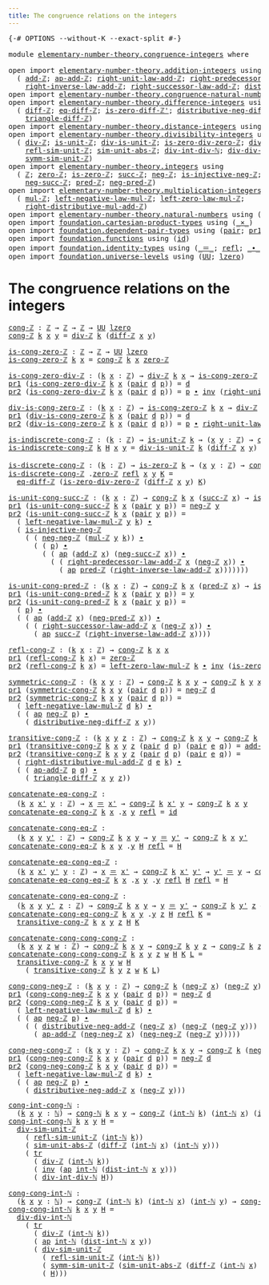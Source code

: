 ```yaml
---
title: The congruence relations on the integers
---
```


<pre class="Agda"><a id="66" class="Symbol">{-#</a> <a id="70" class="Keyword">OPTIONS</a> <a id="78" class="Pragma">--without-K</a> <a id="90" class="Pragma">--exact-split</a> <a id="104" class="Symbol">#-}</a>

<a id="109" class="Keyword">module</a> <a id="116" href="elementary-number-theory.congruence-integers.html" class="Module">elementary-number-theory.congruence-integers</a> <a id="161" class="Keyword">where</a>

<a id="168" class="Keyword">open</a> <a id="173" class="Keyword">import</a> <a id="180" href="elementary-number-theory.addition-integers.html" class="Module">elementary-number-theory.addition-integers</a> <a id="223" class="Keyword">using</a>
  <a id="231" class="Symbol">(</a> <a id="233" href="elementary-number-theory.addition-integers.html#1505" class="Function">add-ℤ</a><a id="238" class="Symbol">;</a> <a id="240" href="elementary-number-theory.addition-integers.html#1782" class="Function">ap-add-ℤ</a><a id="248" class="Symbol">;</a> <a id="250" href="elementary-number-theory.addition-integers.html#2048" class="Function">right-unit-law-add-ℤ</a><a id="270" class="Symbol">;</a> <a id="272" href="elementary-number-theory.addition-integers.html#2918" class="Function">right-predecessor-law-add-ℤ</a><a id="299" class="Symbol">;</a>
    <a id="305" href="elementary-number-theory.addition-integers.html#7685" class="Function">right-inverse-law-add-ℤ</a><a id="328" class="Symbol">;</a> <a id="330" href="elementary-number-theory.addition-integers.html#4016" class="Function">right-successor-law-add-ℤ</a><a id="355" class="Symbol">;</a> <a id="357" href="elementary-number-theory.addition-integers.html#10015" class="Function">distributive-neg-add-ℤ</a><a id="379" class="Symbol">)</a>
<a id="381" class="Keyword">open</a> <a id="386" class="Keyword">import</a> <a id="393" href="elementary-number-theory.congruence-natural-numbers.html" class="Module">elementary-number-theory.congruence-natural-numbers</a> <a id="445" class="Keyword">using</a> <a id="451" class="Symbol">(</a><a id="452" href="elementary-number-theory.congruence-natural-numbers.html#1610" class="Function">cong-ℕ</a><a id="458" class="Symbol">)</a>
<a id="460" class="Keyword">open</a> <a id="465" class="Keyword">import</a> <a id="472" href="elementary-number-theory.difference-integers.html" class="Module">elementary-number-theory.difference-integers</a> <a id="517" class="Keyword">using</a>
  <a id="525" class="Symbol">(</a> <a id="527" href="elementary-number-theory.difference-integers.html#1194" class="Function">diff-ℤ</a><a id="533" class="Symbol">;</a> <a id="535" href="elementary-number-theory.difference-integers.html#1357" class="Function">eq-diff-ℤ</a><a id="544" class="Symbol">;</a> <a id="546" href="elementary-number-theory.difference-integers.html#1640" class="Function">is-zero-diff-ℤ&#39;</a><a id="561" class="Symbol">;</a> <a id="563" href="elementary-number-theory.difference-integers.html#3106" class="Function">distributive-neg-diff-ℤ</a><a id="586" class="Symbol">;</a>
    <a id="592" href="elementary-number-theory.difference-integers.html#2767" class="Function">triangle-diff-ℤ</a><a id="607" class="Symbol">)</a>
<a id="609" class="Keyword">open</a> <a id="614" class="Keyword">import</a> <a id="621" href="elementary-number-theory.distance-integers.html" class="Module">elementary-number-theory.distance-integers</a> <a id="664" class="Keyword">using</a> <a id="670" class="Symbol">(</a><a id="671" href="elementary-number-theory.distance-integers.html#1151" class="Function">dist-int-ℕ</a><a id="681" class="Symbol">)</a>
<a id="683" class="Keyword">open</a> <a id="688" class="Keyword">import</a> <a id="695" href="elementary-number-theory.divisibility-integers.html" class="Module">elementary-number-theory.divisibility-integers</a> <a id="742" class="Keyword">using</a>
  <a id="750" class="Symbol">(</a> <a id="752" href="elementary-number-theory.divisibility-integers.html#2191" class="Function">div-ℤ</a><a id="757" class="Symbol">;</a> <a id="759" href="elementary-number-theory.divisibility-integers.html#5060" class="Function">is-unit-ℤ</a><a id="768" class="Symbol">;</a> <a id="770" href="elementary-number-theory.divisibility-integers.html#5285" class="Function">div-is-unit-ℤ</a><a id="783" class="Symbol">;</a> <a id="785" href="elementary-number-theory.divisibility-integers.html#3227" class="Function">is-zero-div-zero-ℤ</a><a id="803" class="Symbol">;</a> <a id="805" href="elementary-number-theory.divisibility-integers.html#16486" class="Function">div-sim-unit-ℤ</a><a id="819" class="Symbol">;</a>
    <a id="825" href="elementary-number-theory.divisibility-integers.html#12607" class="Function">refl-sim-unit-ℤ</a><a id="840" class="Symbol">;</a> <a id="842" href="elementary-number-theory.divisibility-integers.html#15416" class="Function">sim-unit-abs-ℤ</a><a id="856" class="Symbol">;</a> <a id="858" href="elementary-number-theory.divisibility-integers.html#3947" class="Function">div-int-div-ℕ</a><a id="871" class="Symbol">;</a> <a id="873" href="elementary-number-theory.divisibility-integers.html#4315" class="Function">div-div-int-ℕ</a><a id="886" class="Symbol">;</a>
    <a id="892" href="elementary-number-theory.divisibility-integers.html#13284" class="Function">symm-sim-unit-ℤ</a><a id="907" class="Symbol">)</a>
<a id="909" class="Keyword">open</a> <a id="914" class="Keyword">import</a> <a id="921" href="elementary-number-theory.integers.html" class="Module">elementary-number-theory.integers</a> <a id="955" class="Keyword">using</a>
  <a id="963" class="Symbol">(</a> <a id="965" href="elementary-number-theory.integers.html#2078" class="Function">ℤ</a><a id="966" class="Symbol">;</a> <a id="968" href="elementary-number-theory.integers.html#2321" class="Function">zero-ℤ</a><a id="974" class="Symbol">;</a> <a id="976" href="elementary-number-theory.integers.html#2357" class="Function">is-zero-ℤ</a><a id="985" class="Symbol">;</a> <a id="987" href="elementary-number-theory.integers.html#3662" class="Function">succ-ℤ</a><a id="993" class="Symbol">;</a> <a id="995" href="elementary-number-theory.integers.html#4087" class="Function">neg-ℤ</a><a id="1000" class="Symbol">;</a> <a id="1002" href="elementary-number-theory.integers.html#11350" class="Function">is-injective-neg-ℤ</a><a id="1020" class="Symbol">;</a> <a id="1022" href="elementary-number-theory.integers.html#6033" class="Function">neg-neg-ℤ</a><a id="1031" class="Symbol">;</a> <a id="1033" href="elementary-number-theory.integers.html#2696" class="Function">int-ℕ</a><a id="1038" class="Symbol">;</a>
    <a id="1044" href="elementary-number-theory.integers.html#6784" class="Function">neg-succ-ℤ</a><a id="1054" class="Symbol">;</a> <a id="1056" href="elementary-number-theory.integers.html#3815" class="Function">pred-ℤ</a><a id="1062" class="Symbol">;</a> <a id="1064" href="elementary-number-theory.integers.html#6585" class="Function">neg-pred-ℤ</a><a id="1074" class="Symbol">)</a>
<a id="1076" class="Keyword">open</a> <a id="1081" class="Keyword">import</a> <a id="1088" href="elementary-number-theory.multiplication-integers.html" class="Module">elementary-number-theory.multiplication-integers</a> <a id="1137" class="Keyword">using</a>
  <a id="1145" class="Symbol">(</a> <a id="1147" href="elementary-number-theory.multiplication-integers.html#2230" class="Function">mul-ℤ</a><a id="1152" class="Symbol">;</a> <a id="1154" href="elementary-number-theory.multiplication-integers.html#10574" class="Function">left-negative-law-mul-ℤ</a><a id="1177" class="Symbol">;</a> <a id="1179" href="elementary-number-theory.multiplication-integers.html#3455" class="Function">left-zero-law-mul-ℤ</a><a id="1198" class="Symbol">;</a>
    <a id="1204" href="elementary-number-theory.multiplication-integers.html#9607" class="Function">right-distributive-mul-add-ℤ</a><a id="1232" class="Symbol">)</a>
<a id="1234" class="Keyword">open</a> <a id="1239" class="Keyword">import</a> <a id="1246" href="elementary-number-theory.natural-numbers.html" class="Module">elementary-number-theory.natural-numbers</a> <a id="1287" class="Keyword">using</a> <a id="1293" class="Symbol">(</a><a id="1294" href="elementary-number-theory.natural-numbers.html#1548" class="Datatype">ℕ</a><a id="1295" class="Symbol">)</a>
<a id="1297" class="Keyword">open</a> <a id="1302" class="Keyword">import</a> <a id="1309" href="foundation.cartesian-product-types.html" class="Module">foundation.cartesian-product-types</a> <a id="1344" class="Keyword">using</a> <a id="1350" class="Symbol">(</a><a id="1351" href="foundation-core.cartesian-product-types.html#590" class="Function Operator">_×_</a><a id="1354" class="Symbol">)</a>
<a id="1356" class="Keyword">open</a> <a id="1361" class="Keyword">import</a> <a id="1368" href="foundation.dependent-pair-types.html" class="Module">foundation.dependent-pair-types</a> <a id="1400" class="Keyword">using</a> <a id="1406" class="Symbol">(</a><a id="1407" href="foundation-core.dependent-pair-types.html#588" class="InductiveConstructor">pair</a><a id="1411" class="Symbol">;</a> <a id="1413" href="foundation-core.dependent-pair-types.html#605" class="Field">pr1</a><a id="1416" class="Symbol">;</a> <a id="1418" href="foundation-core.dependent-pair-types.html#617" class="Field">pr2</a><a id="1421" class="Symbol">)</a>
<a id="1423" class="Keyword">open</a> <a id="1428" class="Keyword">import</a> <a id="1435" href="foundation.functions.html" class="Module">foundation.functions</a> <a id="1456" class="Keyword">using</a> <a id="1462" class="Symbol">(</a><a id="1463" href="foundation-core.functions.html#322" class="Function">id</a><a id="1465" class="Symbol">)</a>
<a id="1467" class="Keyword">open</a> <a id="1472" class="Keyword">import</a> <a id="1479" href="foundation.identity-types.html" class="Module">foundation.identity-types</a> <a id="1505" class="Keyword">using</a> <a id="1511" class="Symbol">(</a><a id="1512" href="foundation-core.identity-types.html#1865" class="Function Operator">_＝_</a><a id="1515" class="Symbol">;</a> <a id="1517" href="foundation-core.identity-types.html#1820" class="InductiveConstructor">refl</a><a id="1521" class="Symbol">;</a> <a id="1523" href="foundation-core.identity-types.html#2425" class="Function Operator">_∙_</a><a id="1526" class="Symbol">;</a> <a id="1528" href="foundation-core.identity-types.html#2729" class="Function">inv</a><a id="1531" class="Symbol">;</a> <a id="1533" href="foundation-core.identity-types.html#4003" class="Function">ap</a><a id="1535" class="Symbol">;</a> <a id="1537" href="foundation-core.identity-types.html#5702" class="Function">tr</a><a id="1539" class="Symbol">)</a>
<a id="1541" class="Keyword">open</a> <a id="1546" class="Keyword">import</a> <a id="1553" href="foundation.universe-levels.html" class="Module">foundation.universe-levels</a> <a id="1580" class="Keyword">using</a> <a id="1586" class="Symbol">(</a><a id="1587" href="foundation-core.universe-levels.html#235" class="Primitive">UU</a><a id="1589" class="Symbol">;</a> <a id="1591" href="Agda.Primitive.html#764" class="Primitive">lzero</a><a id="1596" class="Symbol">)</a>
</pre>
# The congruence relations on the integers

<pre class="Agda"><a id="cong-ℤ"></a><a id="1655" href="elementary-number-theory.congruence-integers.html#1655" class="Function">cong-ℤ</a> <a id="1662" class="Symbol">:</a> <a id="1664" href="elementary-number-theory.integers.html#2078" class="Function">ℤ</a> <a id="1666" class="Symbol">→</a> <a id="1668" href="elementary-number-theory.integers.html#2078" class="Function">ℤ</a> <a id="1670" class="Symbol">→</a> <a id="1672" href="elementary-number-theory.integers.html#2078" class="Function">ℤ</a> <a id="1674" class="Symbol">→</a> <a id="1676" href="foundation-core.universe-levels.html#235" class="Primitive">UU</a> <a id="1679" href="Agda.Primitive.html#764" class="Primitive">lzero</a>
<a id="1685" href="elementary-number-theory.congruence-integers.html#1655" class="Function">cong-ℤ</a> <a id="1692" href="elementary-number-theory.congruence-integers.html#1692" class="Bound">k</a> <a id="1694" href="elementary-number-theory.congruence-integers.html#1694" class="Bound">x</a> <a id="1696" href="elementary-number-theory.congruence-integers.html#1696" class="Bound">y</a> <a id="1698" class="Symbol">=</a> <a id="1700" href="elementary-number-theory.divisibility-integers.html#2191" class="Function">div-ℤ</a> <a id="1706" href="elementary-number-theory.congruence-integers.html#1692" class="Bound">k</a> <a id="1708" class="Symbol">(</a><a id="1709" href="elementary-number-theory.difference-integers.html#1194" class="Function">diff-ℤ</a> <a id="1716" href="elementary-number-theory.congruence-integers.html#1694" class="Bound">x</a> <a id="1718" href="elementary-number-theory.congruence-integers.html#1696" class="Bound">y</a><a id="1719" class="Symbol">)</a>

<a id="is-cong-zero-ℤ"></a><a id="1722" href="elementary-number-theory.congruence-integers.html#1722" class="Function">is-cong-zero-ℤ</a> <a id="1737" class="Symbol">:</a> <a id="1739" href="elementary-number-theory.integers.html#2078" class="Function">ℤ</a> <a id="1741" class="Symbol">→</a> <a id="1743" href="elementary-number-theory.integers.html#2078" class="Function">ℤ</a> <a id="1745" class="Symbol">→</a> <a id="1747" href="foundation-core.universe-levels.html#235" class="Primitive">UU</a> <a id="1750" href="Agda.Primitive.html#764" class="Primitive">lzero</a>
<a id="1756" href="elementary-number-theory.congruence-integers.html#1722" class="Function">is-cong-zero-ℤ</a> <a id="1771" href="elementary-number-theory.congruence-integers.html#1771" class="Bound">k</a> <a id="1773" href="elementary-number-theory.congruence-integers.html#1773" class="Bound">x</a> <a id="1775" class="Symbol">=</a> <a id="1777" href="elementary-number-theory.congruence-integers.html#1655" class="Function">cong-ℤ</a> <a id="1784" href="elementary-number-theory.congruence-integers.html#1771" class="Bound">k</a> <a id="1786" href="elementary-number-theory.congruence-integers.html#1773" class="Bound">x</a> <a id="1788" href="elementary-number-theory.integers.html#2321" class="Function">zero-ℤ</a>

<a id="is-cong-zero-div-ℤ"></a><a id="1796" href="elementary-number-theory.congruence-integers.html#1796" class="Function">is-cong-zero-div-ℤ</a> <a id="1815" class="Symbol">:</a> <a id="1817" class="Symbol">(</a><a id="1818" href="elementary-number-theory.congruence-integers.html#1818" class="Bound">k</a> <a id="1820" href="elementary-number-theory.congruence-integers.html#1820" class="Bound">x</a> <a id="1822" class="Symbol">:</a> <a id="1824" href="elementary-number-theory.integers.html#2078" class="Function">ℤ</a><a id="1825" class="Symbol">)</a> <a id="1827" class="Symbol">→</a> <a id="1829" href="elementary-number-theory.divisibility-integers.html#2191" class="Function">div-ℤ</a> <a id="1835" href="elementary-number-theory.congruence-integers.html#1818" class="Bound">k</a> <a id="1837" href="elementary-number-theory.congruence-integers.html#1820" class="Bound">x</a> <a id="1839" class="Symbol">→</a> <a id="1841" href="elementary-number-theory.congruence-integers.html#1722" class="Function">is-cong-zero-ℤ</a> <a id="1856" href="elementary-number-theory.congruence-integers.html#1818" class="Bound">k</a> <a id="1858" href="elementary-number-theory.congruence-integers.html#1820" class="Bound">x</a>
<a id="1860" href="foundation-core.dependent-pair-types.html#605" class="Field">pr1</a> <a id="1864" class="Symbol">(</a><a id="1865" href="elementary-number-theory.congruence-integers.html#1796" class="Function">is-cong-zero-div-ℤ</a> <a id="1884" href="elementary-number-theory.congruence-integers.html#1884" class="Bound">k</a> <a id="1886" href="elementary-number-theory.congruence-integers.html#1886" class="Bound">x</a> <a id="1888" class="Symbol">(</a><a id="1889" href="foundation-core.dependent-pair-types.html#588" class="InductiveConstructor">pair</a> <a id="1894" href="elementary-number-theory.congruence-integers.html#1894" class="Bound">d</a> <a id="1896" href="elementary-number-theory.congruence-integers.html#1896" class="Bound">p</a><a id="1897" class="Symbol">))</a> <a id="1900" class="Symbol">=</a> <a id="1902" href="elementary-number-theory.congruence-integers.html#1894" class="Bound">d</a>
<a id="1904" href="foundation-core.dependent-pair-types.html#617" class="Field">pr2</a> <a id="1908" class="Symbol">(</a><a id="1909" href="elementary-number-theory.congruence-integers.html#1796" class="Function">is-cong-zero-div-ℤ</a> <a id="1928" href="elementary-number-theory.congruence-integers.html#1928" class="Bound">k</a> <a id="1930" href="elementary-number-theory.congruence-integers.html#1930" class="Bound">x</a> <a id="1932" class="Symbol">(</a><a id="1933" href="foundation-core.dependent-pair-types.html#588" class="InductiveConstructor">pair</a> <a id="1938" href="elementary-number-theory.congruence-integers.html#1938" class="Bound">d</a> <a id="1940" href="elementary-number-theory.congruence-integers.html#1940" class="Bound">p</a><a id="1941" class="Symbol">))</a> <a id="1944" class="Symbol">=</a> <a id="1946" href="elementary-number-theory.congruence-integers.html#1940" class="Bound">p</a> <a id="1948" href="foundation-core.identity-types.html#2425" class="Function Operator">∙</a> <a id="1950" href="foundation-core.identity-types.html#2729" class="Function">inv</a> <a id="1954" class="Symbol">(</a><a id="1955" href="elementary-number-theory.addition-integers.html#2048" class="Function">right-unit-law-add-ℤ</a> <a id="1976" href="elementary-number-theory.congruence-integers.html#1930" class="Bound">x</a><a id="1977" class="Symbol">)</a>

<a id="div-is-cong-zero-ℤ"></a><a id="1980" href="elementary-number-theory.congruence-integers.html#1980" class="Function">div-is-cong-zero-ℤ</a> <a id="1999" class="Symbol">:</a> <a id="2001" class="Symbol">(</a><a id="2002" href="elementary-number-theory.congruence-integers.html#2002" class="Bound">k</a> <a id="2004" href="elementary-number-theory.congruence-integers.html#2004" class="Bound">x</a> <a id="2006" class="Symbol">:</a> <a id="2008" href="elementary-number-theory.integers.html#2078" class="Function">ℤ</a><a id="2009" class="Symbol">)</a> <a id="2011" class="Symbol">→</a> <a id="2013" href="elementary-number-theory.congruence-integers.html#1722" class="Function">is-cong-zero-ℤ</a> <a id="2028" href="elementary-number-theory.congruence-integers.html#2002" class="Bound">k</a> <a id="2030" href="elementary-number-theory.congruence-integers.html#2004" class="Bound">x</a> <a id="2032" class="Symbol">→</a> <a id="2034" href="elementary-number-theory.divisibility-integers.html#2191" class="Function">div-ℤ</a> <a id="2040" href="elementary-number-theory.congruence-integers.html#2002" class="Bound">k</a> <a id="2042" href="elementary-number-theory.congruence-integers.html#2004" class="Bound">x</a>
<a id="2044" href="foundation-core.dependent-pair-types.html#605" class="Field">pr1</a> <a id="2048" class="Symbol">(</a><a id="2049" href="elementary-number-theory.congruence-integers.html#1980" class="Function">div-is-cong-zero-ℤ</a> <a id="2068" href="elementary-number-theory.congruence-integers.html#2068" class="Bound">k</a> <a id="2070" href="elementary-number-theory.congruence-integers.html#2070" class="Bound">x</a> <a id="2072" class="Symbol">(</a><a id="2073" href="foundation-core.dependent-pair-types.html#588" class="InductiveConstructor">pair</a> <a id="2078" href="elementary-number-theory.congruence-integers.html#2078" class="Bound">d</a> <a id="2080" href="elementary-number-theory.congruence-integers.html#2080" class="Bound">p</a><a id="2081" class="Symbol">))</a> <a id="2084" class="Symbol">=</a> <a id="2086" href="elementary-number-theory.congruence-integers.html#2078" class="Bound">d</a>
<a id="2088" href="foundation-core.dependent-pair-types.html#617" class="Field">pr2</a> <a id="2092" class="Symbol">(</a><a id="2093" href="elementary-number-theory.congruence-integers.html#1980" class="Function">div-is-cong-zero-ℤ</a> <a id="2112" href="elementary-number-theory.congruence-integers.html#2112" class="Bound">k</a> <a id="2114" href="elementary-number-theory.congruence-integers.html#2114" class="Bound">x</a> <a id="2116" class="Symbol">(</a><a id="2117" href="foundation-core.dependent-pair-types.html#588" class="InductiveConstructor">pair</a> <a id="2122" href="elementary-number-theory.congruence-integers.html#2122" class="Bound">d</a> <a id="2124" href="elementary-number-theory.congruence-integers.html#2124" class="Bound">p</a><a id="2125" class="Symbol">))</a> <a id="2128" class="Symbol">=</a> <a id="2130" href="elementary-number-theory.congruence-integers.html#2124" class="Bound">p</a> <a id="2132" href="foundation-core.identity-types.html#2425" class="Function Operator">∙</a> <a id="2134" href="elementary-number-theory.addition-integers.html#2048" class="Function">right-unit-law-add-ℤ</a> <a id="2155" href="elementary-number-theory.congruence-integers.html#2114" class="Bound">x</a>

<a id="is-indiscrete-cong-ℤ"></a><a id="2158" href="elementary-number-theory.congruence-integers.html#2158" class="Function">is-indiscrete-cong-ℤ</a> <a id="2179" class="Symbol">:</a> <a id="2181" class="Symbol">(</a><a id="2182" href="elementary-number-theory.congruence-integers.html#2182" class="Bound">k</a> <a id="2184" class="Symbol">:</a> <a id="2186" href="elementary-number-theory.integers.html#2078" class="Function">ℤ</a><a id="2187" class="Symbol">)</a> <a id="2189" class="Symbol">→</a> <a id="2191" href="elementary-number-theory.divisibility-integers.html#5060" class="Function">is-unit-ℤ</a> <a id="2201" href="elementary-number-theory.congruence-integers.html#2182" class="Bound">k</a> <a id="2203" class="Symbol">→</a> <a id="2205" class="Symbol">(</a><a id="2206" href="elementary-number-theory.congruence-integers.html#2206" class="Bound">x</a> <a id="2208" href="elementary-number-theory.congruence-integers.html#2208" class="Bound">y</a> <a id="2210" class="Symbol">:</a> <a id="2212" href="elementary-number-theory.integers.html#2078" class="Function">ℤ</a><a id="2213" class="Symbol">)</a> <a id="2215" class="Symbol">→</a> <a id="2217" href="elementary-number-theory.congruence-integers.html#1655" class="Function">cong-ℤ</a> <a id="2224" href="elementary-number-theory.congruence-integers.html#2182" class="Bound">k</a> <a id="2226" href="elementary-number-theory.congruence-integers.html#2206" class="Bound">x</a> <a id="2228" href="elementary-number-theory.congruence-integers.html#2208" class="Bound">y</a>
<a id="2230" href="elementary-number-theory.congruence-integers.html#2158" class="Function">is-indiscrete-cong-ℤ</a> <a id="2251" href="elementary-number-theory.congruence-integers.html#2251" class="Bound">k</a> <a id="2253" href="elementary-number-theory.congruence-integers.html#2253" class="Bound">H</a> <a id="2255" href="elementary-number-theory.congruence-integers.html#2255" class="Bound">x</a> <a id="2257" href="elementary-number-theory.congruence-integers.html#2257" class="Bound">y</a> <a id="2259" class="Symbol">=</a> <a id="2261" href="elementary-number-theory.divisibility-integers.html#5285" class="Function">div-is-unit-ℤ</a> <a id="2275" href="elementary-number-theory.congruence-integers.html#2251" class="Bound">k</a> <a id="2277" class="Symbol">(</a><a id="2278" href="elementary-number-theory.difference-integers.html#1194" class="Function">diff-ℤ</a> <a id="2285" href="elementary-number-theory.congruence-integers.html#2255" class="Bound">x</a> <a id="2287" href="elementary-number-theory.congruence-integers.html#2257" class="Bound">y</a><a id="2288" class="Symbol">)</a> <a id="2290" href="elementary-number-theory.congruence-integers.html#2253" class="Bound">H</a>

<a id="is-discrete-cong-ℤ"></a><a id="2293" href="elementary-number-theory.congruence-integers.html#2293" class="Function">is-discrete-cong-ℤ</a> <a id="2312" class="Symbol">:</a> <a id="2314" class="Symbol">(</a><a id="2315" href="elementary-number-theory.congruence-integers.html#2315" class="Bound">k</a> <a id="2317" class="Symbol">:</a> <a id="2319" href="elementary-number-theory.integers.html#2078" class="Function">ℤ</a><a id="2320" class="Symbol">)</a> <a id="2322" class="Symbol">→</a> <a id="2324" href="elementary-number-theory.integers.html#2357" class="Function">is-zero-ℤ</a> <a id="2334" href="elementary-number-theory.congruence-integers.html#2315" class="Bound">k</a> <a id="2336" class="Symbol">→</a> <a id="2338" class="Symbol">(</a><a id="2339" href="elementary-number-theory.congruence-integers.html#2339" class="Bound">x</a> <a id="2341" href="elementary-number-theory.congruence-integers.html#2341" class="Bound">y</a> <a id="2343" class="Symbol">:</a> <a id="2345" href="elementary-number-theory.integers.html#2078" class="Function">ℤ</a><a id="2346" class="Symbol">)</a> <a id="2348" class="Symbol">→</a> <a id="2350" href="elementary-number-theory.congruence-integers.html#1655" class="Function">cong-ℤ</a> <a id="2357" href="elementary-number-theory.congruence-integers.html#2315" class="Bound">k</a> <a id="2359" href="elementary-number-theory.congruence-integers.html#2339" class="Bound">x</a> <a id="2361" href="elementary-number-theory.congruence-integers.html#2341" class="Bound">y</a> <a id="2363" class="Symbol">→</a> <a id="2365" href="elementary-number-theory.congruence-integers.html#2339" class="Bound">x</a> <a id="2367" href="foundation-core.identity-types.html#1865" class="Function Operator">＝</a> <a id="2369" href="elementary-number-theory.congruence-integers.html#2341" class="Bound">y</a>
<a id="2371" href="elementary-number-theory.congruence-integers.html#2293" class="Function">is-discrete-cong-ℤ</a> <a id="2390" class="DottedPattern Symbol">.</a><a id="2391" href="elementary-number-theory.integers.html#2321" class="DottedPattern Function">zero-ℤ</a> <a id="2398" href="foundation-core.identity-types.html#1820" class="InductiveConstructor">refl</a> <a id="2403" href="elementary-number-theory.congruence-integers.html#2403" class="Bound">x</a> <a id="2405" href="elementary-number-theory.congruence-integers.html#2405" class="Bound">y</a> <a id="2407" href="elementary-number-theory.congruence-integers.html#2407" class="Bound">K</a> <a id="2409" class="Symbol">=</a>
  <a id="2413" href="elementary-number-theory.difference-integers.html#1357" class="Function">eq-diff-ℤ</a> <a id="2423" class="Symbol">(</a><a id="2424" href="elementary-number-theory.divisibility-integers.html#3227" class="Function">is-zero-div-zero-ℤ</a> <a id="2443" class="Symbol">(</a><a id="2444" href="elementary-number-theory.difference-integers.html#1194" class="Function">diff-ℤ</a> <a id="2451" href="elementary-number-theory.congruence-integers.html#2403" class="Bound">x</a> <a id="2453" href="elementary-number-theory.congruence-integers.html#2405" class="Bound">y</a><a id="2454" class="Symbol">)</a> <a id="2456" href="elementary-number-theory.congruence-integers.html#2407" class="Bound">K</a><a id="2457" class="Symbol">)</a>

<a id="is-unit-cong-succ-ℤ"></a><a id="2460" href="elementary-number-theory.congruence-integers.html#2460" class="Function">is-unit-cong-succ-ℤ</a> <a id="2480" class="Symbol">:</a> <a id="2482" class="Symbol">(</a><a id="2483" href="elementary-number-theory.congruence-integers.html#2483" class="Bound">k</a> <a id="2485" href="elementary-number-theory.congruence-integers.html#2485" class="Bound">x</a> <a id="2487" class="Symbol">:</a> <a id="2489" href="elementary-number-theory.integers.html#2078" class="Function">ℤ</a><a id="2490" class="Symbol">)</a> <a id="2492" class="Symbol">→</a> <a id="2494" href="elementary-number-theory.congruence-integers.html#1655" class="Function">cong-ℤ</a> <a id="2501" href="elementary-number-theory.congruence-integers.html#2483" class="Bound">k</a> <a id="2503" href="elementary-number-theory.congruence-integers.html#2485" class="Bound">x</a> <a id="2505" class="Symbol">(</a><a id="2506" href="elementary-number-theory.integers.html#3662" class="Function">succ-ℤ</a> <a id="2513" href="elementary-number-theory.congruence-integers.html#2485" class="Bound">x</a><a id="2514" class="Symbol">)</a> <a id="2516" class="Symbol">→</a> <a id="2518" href="elementary-number-theory.divisibility-integers.html#5060" class="Function">is-unit-ℤ</a> <a id="2528" href="elementary-number-theory.congruence-integers.html#2483" class="Bound">k</a>
<a id="2530" href="foundation-core.dependent-pair-types.html#605" class="Field">pr1</a> <a id="2534" class="Symbol">(</a><a id="2535" href="elementary-number-theory.congruence-integers.html#2460" class="Function">is-unit-cong-succ-ℤ</a> <a id="2555" href="elementary-number-theory.congruence-integers.html#2555" class="Bound">k</a> <a id="2557" href="elementary-number-theory.congruence-integers.html#2557" class="Bound">x</a> <a id="2559" class="Symbol">(</a><a id="2560" href="foundation-core.dependent-pair-types.html#588" class="InductiveConstructor">pair</a> <a id="2565" href="elementary-number-theory.congruence-integers.html#2565" class="Bound">y</a> <a id="2567" href="elementary-number-theory.congruence-integers.html#2567" class="Bound">p</a><a id="2568" class="Symbol">))</a> <a id="2571" class="Symbol">=</a> <a id="2573" href="elementary-number-theory.integers.html#4087" class="Function">neg-ℤ</a> <a id="2579" href="elementary-number-theory.congruence-integers.html#2565" class="Bound">y</a>
<a id="2581" href="foundation-core.dependent-pair-types.html#617" class="Field">pr2</a> <a id="2585" class="Symbol">(</a><a id="2586" href="elementary-number-theory.congruence-integers.html#2460" class="Function">is-unit-cong-succ-ℤ</a> <a id="2606" href="elementary-number-theory.congruence-integers.html#2606" class="Bound">k</a> <a id="2608" href="elementary-number-theory.congruence-integers.html#2608" class="Bound">x</a> <a id="2610" class="Symbol">(</a><a id="2611" href="foundation-core.dependent-pair-types.html#588" class="InductiveConstructor">pair</a> <a id="2616" href="elementary-number-theory.congruence-integers.html#2616" class="Bound">y</a> <a id="2618" href="elementary-number-theory.congruence-integers.html#2618" class="Bound">p</a><a id="2619" class="Symbol">))</a> <a id="2622" class="Symbol">=</a>
  <a id="2626" class="Symbol">(</a> <a id="2628" href="elementary-number-theory.multiplication-integers.html#10574" class="Function">left-negative-law-mul-ℤ</a> <a id="2652" href="elementary-number-theory.congruence-integers.html#2616" class="Bound">y</a> <a id="2654" href="elementary-number-theory.congruence-integers.html#2606" class="Bound">k</a><a id="2655" class="Symbol">)</a> <a id="2657" href="foundation-core.identity-types.html#2425" class="Function Operator">∙</a>
  <a id="2661" class="Symbol">(</a> <a id="2663" href="elementary-number-theory.integers.html#11350" class="Function">is-injective-neg-ℤ</a>
    <a id="2686" class="Symbol">(</a> <a id="2688" class="Symbol">(</a> <a id="2690" href="elementary-number-theory.integers.html#6033" class="Function">neg-neg-ℤ</a> <a id="2700" class="Symbol">(</a><a id="2701" href="elementary-number-theory.multiplication-integers.html#2230" class="Function">mul-ℤ</a> <a id="2707" href="elementary-number-theory.congruence-integers.html#2616" class="Bound">y</a> <a id="2709" href="elementary-number-theory.congruence-integers.html#2606" class="Bound">k</a><a id="2710" class="Symbol">))</a> <a id="2713" href="foundation-core.identity-types.html#2425" class="Function Operator">∙</a>
      <a id="2721" class="Symbol">(</a> <a id="2723" class="Symbol">(</a> <a id="2725" href="elementary-number-theory.congruence-integers.html#2618" class="Bound">p</a><a id="2726" class="Symbol">)</a> <a id="2728" href="foundation-core.identity-types.html#2425" class="Function Operator">∙</a>
        <a id="2738" class="Symbol">(</a> <a id="2740" class="Symbol">(</a> <a id="2742" href="foundation-core.identity-types.html#4003" class="Function">ap</a> <a id="2745" class="Symbol">(</a><a id="2746" href="elementary-number-theory.addition-integers.html#1505" class="Function">add-ℤ</a> <a id="2752" href="elementary-number-theory.congruence-integers.html#2608" class="Bound">x</a><a id="2753" class="Symbol">)</a> <a id="2755" class="Symbol">(</a><a id="2756" href="elementary-number-theory.integers.html#6784" class="Function">neg-succ-ℤ</a> <a id="2767" href="elementary-number-theory.congruence-integers.html#2608" class="Bound">x</a><a id="2768" class="Symbol">))</a> <a id="2771" href="foundation-core.identity-types.html#2425" class="Function Operator">∙</a>
          <a id="2783" class="Symbol">(</a> <a id="2785" class="Symbol">(</a> <a id="2787" href="elementary-number-theory.addition-integers.html#2918" class="Function">right-predecessor-law-add-ℤ</a> <a id="2815" href="elementary-number-theory.congruence-integers.html#2608" class="Bound">x</a> <a id="2817" class="Symbol">(</a><a id="2818" href="elementary-number-theory.integers.html#4087" class="Function">neg-ℤ</a> <a id="2824" href="elementary-number-theory.congruence-integers.html#2608" class="Bound">x</a><a id="2825" class="Symbol">))</a> <a id="2828" href="foundation-core.identity-types.html#2425" class="Function Operator">∙</a>
            <a id="2842" class="Symbol">(</a> <a id="2844" href="foundation-core.identity-types.html#4003" class="Function">ap</a> <a id="2847" href="elementary-number-theory.integers.html#3815" class="Function">pred-ℤ</a> <a id="2854" class="Symbol">(</a><a id="2855" href="elementary-number-theory.addition-integers.html#7685" class="Function">right-inverse-law-add-ℤ</a> <a id="2879" href="elementary-number-theory.congruence-integers.html#2608" class="Bound">x</a><a id="2880" class="Symbol">)))))))</a>

<a id="is-unit-cong-pred-ℤ"></a><a id="2889" href="elementary-number-theory.congruence-integers.html#2889" class="Function">is-unit-cong-pred-ℤ</a> <a id="2909" class="Symbol">:</a> <a id="2911" class="Symbol">(</a><a id="2912" href="elementary-number-theory.congruence-integers.html#2912" class="Bound">k</a> <a id="2914" href="elementary-number-theory.congruence-integers.html#2914" class="Bound">x</a> <a id="2916" class="Symbol">:</a> <a id="2918" href="elementary-number-theory.integers.html#2078" class="Function">ℤ</a><a id="2919" class="Symbol">)</a> <a id="2921" class="Symbol">→</a> <a id="2923" href="elementary-number-theory.congruence-integers.html#1655" class="Function">cong-ℤ</a> <a id="2930" href="elementary-number-theory.congruence-integers.html#2912" class="Bound">k</a> <a id="2932" href="elementary-number-theory.congruence-integers.html#2914" class="Bound">x</a> <a id="2934" class="Symbol">(</a><a id="2935" href="elementary-number-theory.integers.html#3815" class="Function">pred-ℤ</a> <a id="2942" href="elementary-number-theory.congruence-integers.html#2914" class="Bound">x</a><a id="2943" class="Symbol">)</a> <a id="2945" class="Symbol">→</a> <a id="2947" href="elementary-number-theory.divisibility-integers.html#5060" class="Function">is-unit-ℤ</a> <a id="2957" href="elementary-number-theory.congruence-integers.html#2912" class="Bound">k</a>
<a id="2959" href="foundation-core.dependent-pair-types.html#605" class="Field">pr1</a> <a id="2963" class="Symbol">(</a><a id="2964" href="elementary-number-theory.congruence-integers.html#2889" class="Function">is-unit-cong-pred-ℤ</a> <a id="2984" href="elementary-number-theory.congruence-integers.html#2984" class="Bound">k</a> <a id="2986" href="elementary-number-theory.congruence-integers.html#2986" class="Bound">x</a> <a id="2988" class="Symbol">(</a><a id="2989" href="foundation-core.dependent-pair-types.html#588" class="InductiveConstructor">pair</a> <a id="2994" href="elementary-number-theory.congruence-integers.html#2994" class="Bound">y</a> <a id="2996" href="elementary-number-theory.congruence-integers.html#2996" class="Bound">p</a><a id="2997" class="Symbol">))</a> <a id="3000" class="Symbol">=</a> <a id="3002" href="elementary-number-theory.congruence-integers.html#2994" class="Bound">y</a>
<a id="3004" href="foundation-core.dependent-pair-types.html#617" class="Field">pr2</a> <a id="3008" class="Symbol">(</a><a id="3009" href="elementary-number-theory.congruence-integers.html#2889" class="Function">is-unit-cong-pred-ℤ</a> <a id="3029" href="elementary-number-theory.congruence-integers.html#3029" class="Bound">k</a> <a id="3031" href="elementary-number-theory.congruence-integers.html#3031" class="Bound">x</a> <a id="3033" class="Symbol">(</a><a id="3034" href="foundation-core.dependent-pair-types.html#588" class="InductiveConstructor">pair</a> <a id="3039" href="elementary-number-theory.congruence-integers.html#3039" class="Bound">y</a> <a id="3041" href="elementary-number-theory.congruence-integers.html#3041" class="Bound">p</a><a id="3042" class="Symbol">))</a> <a id="3045" class="Symbol">=</a>
  <a id="3049" class="Symbol">(</a> <a id="3051" href="elementary-number-theory.congruence-integers.html#3041" class="Bound">p</a><a id="3052" class="Symbol">)</a> <a id="3054" href="foundation-core.identity-types.html#2425" class="Function Operator">∙</a>
  <a id="3058" class="Symbol">(</a> <a id="3060" class="Symbol">(</a> <a id="3062" href="foundation-core.identity-types.html#4003" class="Function">ap</a> <a id="3065" class="Symbol">(</a><a id="3066" href="elementary-number-theory.addition-integers.html#1505" class="Function">add-ℤ</a> <a id="3072" href="elementary-number-theory.congruence-integers.html#3031" class="Bound">x</a><a id="3073" class="Symbol">)</a> <a id="3075" class="Symbol">(</a><a id="3076" href="elementary-number-theory.integers.html#6585" class="Function">neg-pred-ℤ</a> <a id="3087" href="elementary-number-theory.congruence-integers.html#3031" class="Bound">x</a><a id="3088" class="Symbol">))</a> <a id="3091" href="foundation-core.identity-types.html#2425" class="Function Operator">∙</a>
    <a id="3097" class="Symbol">(</a> <a id="3099" class="Symbol">(</a> <a id="3101" href="elementary-number-theory.addition-integers.html#4016" class="Function">right-successor-law-add-ℤ</a> <a id="3127" href="elementary-number-theory.congruence-integers.html#3031" class="Bound">x</a> <a id="3129" class="Symbol">(</a><a id="3130" href="elementary-number-theory.integers.html#4087" class="Function">neg-ℤ</a> <a id="3136" href="elementary-number-theory.congruence-integers.html#3031" class="Bound">x</a><a id="3137" class="Symbol">))</a> <a id="3140" href="foundation-core.identity-types.html#2425" class="Function Operator">∙</a>
      <a id="3148" class="Symbol">(</a> <a id="3150" href="foundation-core.identity-types.html#4003" class="Function">ap</a> <a id="3153" href="elementary-number-theory.integers.html#3662" class="Function">succ-ℤ</a> <a id="3160" class="Symbol">(</a><a id="3161" href="elementary-number-theory.addition-integers.html#7685" class="Function">right-inverse-law-add-ℤ</a> <a id="3185" href="elementary-number-theory.congruence-integers.html#3031" class="Bound">x</a><a id="3186" class="Symbol">))))</a>

<a id="refl-cong-ℤ"></a><a id="3192" href="elementary-number-theory.congruence-integers.html#3192" class="Function">refl-cong-ℤ</a> <a id="3204" class="Symbol">:</a> <a id="3206" class="Symbol">(</a><a id="3207" href="elementary-number-theory.congruence-integers.html#3207" class="Bound">k</a> <a id="3209" href="elementary-number-theory.congruence-integers.html#3209" class="Bound">x</a> <a id="3211" class="Symbol">:</a> <a id="3213" href="elementary-number-theory.integers.html#2078" class="Function">ℤ</a><a id="3214" class="Symbol">)</a> <a id="3216" class="Symbol">→</a> <a id="3218" href="elementary-number-theory.congruence-integers.html#1655" class="Function">cong-ℤ</a> <a id="3225" href="elementary-number-theory.congruence-integers.html#3207" class="Bound">k</a> <a id="3227" href="elementary-number-theory.congruence-integers.html#3209" class="Bound">x</a> <a id="3229" href="elementary-number-theory.congruence-integers.html#3209" class="Bound">x</a>
<a id="3231" href="foundation-core.dependent-pair-types.html#605" class="Field">pr1</a> <a id="3235" class="Symbol">(</a><a id="3236" href="elementary-number-theory.congruence-integers.html#3192" class="Function">refl-cong-ℤ</a> <a id="3248" href="elementary-number-theory.congruence-integers.html#3248" class="Bound">k</a> <a id="3250" href="elementary-number-theory.congruence-integers.html#3250" class="Bound">x</a><a id="3251" class="Symbol">)</a> <a id="3253" class="Symbol">=</a> <a id="3255" href="elementary-number-theory.integers.html#2321" class="Function">zero-ℤ</a>
<a id="3262" href="foundation-core.dependent-pair-types.html#617" class="Field">pr2</a> <a id="3266" class="Symbol">(</a><a id="3267" href="elementary-number-theory.congruence-integers.html#3192" class="Function">refl-cong-ℤ</a> <a id="3279" href="elementary-number-theory.congruence-integers.html#3279" class="Bound">k</a> <a id="3281" href="elementary-number-theory.congruence-integers.html#3281" class="Bound">x</a><a id="3282" class="Symbol">)</a> <a id="3284" class="Symbol">=</a> <a id="3286" href="elementary-number-theory.multiplication-integers.html#3455" class="Function">left-zero-law-mul-ℤ</a> <a id="3306" href="elementary-number-theory.congruence-integers.html#3279" class="Bound">k</a> <a id="3308" href="foundation-core.identity-types.html#2425" class="Function Operator">∙</a> <a id="3310" href="foundation-core.identity-types.html#2729" class="Function">inv</a> <a id="3314" class="Symbol">(</a><a id="3315" href="elementary-number-theory.difference-integers.html#1640" class="Function">is-zero-diff-ℤ&#39;</a> <a id="3331" href="elementary-number-theory.congruence-integers.html#3281" class="Bound">x</a><a id="3332" class="Symbol">)</a>

<a id="symmetric-cong-ℤ"></a><a id="3335" href="elementary-number-theory.congruence-integers.html#3335" class="Function">symmetric-cong-ℤ</a> <a id="3352" class="Symbol">:</a> <a id="3354" class="Symbol">(</a><a id="3355" href="elementary-number-theory.congruence-integers.html#3355" class="Bound">k</a> <a id="3357" href="elementary-number-theory.congruence-integers.html#3357" class="Bound">x</a> <a id="3359" href="elementary-number-theory.congruence-integers.html#3359" class="Bound">y</a> <a id="3361" class="Symbol">:</a> <a id="3363" href="elementary-number-theory.integers.html#2078" class="Function">ℤ</a><a id="3364" class="Symbol">)</a> <a id="3366" class="Symbol">→</a> <a id="3368" href="elementary-number-theory.congruence-integers.html#1655" class="Function">cong-ℤ</a> <a id="3375" href="elementary-number-theory.congruence-integers.html#3355" class="Bound">k</a> <a id="3377" href="elementary-number-theory.congruence-integers.html#3357" class="Bound">x</a> <a id="3379" href="elementary-number-theory.congruence-integers.html#3359" class="Bound">y</a> <a id="3381" class="Symbol">→</a> <a id="3383" href="elementary-number-theory.congruence-integers.html#1655" class="Function">cong-ℤ</a> <a id="3390" href="elementary-number-theory.congruence-integers.html#3355" class="Bound">k</a> <a id="3392" href="elementary-number-theory.congruence-integers.html#3359" class="Bound">y</a> <a id="3394" href="elementary-number-theory.congruence-integers.html#3357" class="Bound">x</a>
<a id="3396" href="foundation-core.dependent-pair-types.html#605" class="Field">pr1</a> <a id="3400" class="Symbol">(</a><a id="3401" href="elementary-number-theory.congruence-integers.html#3335" class="Function">symmetric-cong-ℤ</a> <a id="3418" href="elementary-number-theory.congruence-integers.html#3418" class="Bound">k</a> <a id="3420" href="elementary-number-theory.congruence-integers.html#3420" class="Bound">x</a> <a id="3422" href="elementary-number-theory.congruence-integers.html#3422" class="Bound">y</a> <a id="3424" class="Symbol">(</a><a id="3425" href="foundation-core.dependent-pair-types.html#588" class="InductiveConstructor">pair</a> <a id="3430" href="elementary-number-theory.congruence-integers.html#3430" class="Bound">d</a> <a id="3432" href="elementary-number-theory.congruence-integers.html#3432" class="Bound">p</a><a id="3433" class="Symbol">))</a> <a id="3436" class="Symbol">=</a> <a id="3438" href="elementary-number-theory.integers.html#4087" class="Function">neg-ℤ</a> <a id="3444" href="elementary-number-theory.congruence-integers.html#3430" class="Bound">d</a>
<a id="3446" href="foundation-core.dependent-pair-types.html#617" class="Field">pr2</a> <a id="3450" class="Symbol">(</a><a id="3451" href="elementary-number-theory.congruence-integers.html#3335" class="Function">symmetric-cong-ℤ</a> <a id="3468" href="elementary-number-theory.congruence-integers.html#3468" class="Bound">k</a> <a id="3470" href="elementary-number-theory.congruence-integers.html#3470" class="Bound">x</a> <a id="3472" href="elementary-number-theory.congruence-integers.html#3472" class="Bound">y</a> <a id="3474" class="Symbol">(</a><a id="3475" href="foundation-core.dependent-pair-types.html#588" class="InductiveConstructor">pair</a> <a id="3480" href="elementary-number-theory.congruence-integers.html#3480" class="Bound">d</a> <a id="3482" href="elementary-number-theory.congruence-integers.html#3482" class="Bound">p</a><a id="3483" class="Symbol">))</a> <a id="3486" class="Symbol">=</a>
  <a id="3490" class="Symbol">(</a> <a id="3492" href="elementary-number-theory.multiplication-integers.html#10574" class="Function">left-negative-law-mul-ℤ</a> <a id="3516" href="elementary-number-theory.congruence-integers.html#3480" class="Bound">d</a> <a id="3518" href="elementary-number-theory.congruence-integers.html#3468" class="Bound">k</a><a id="3519" class="Symbol">)</a> <a id="3521" href="foundation-core.identity-types.html#2425" class="Function Operator">∙</a>
  <a id="3525" class="Symbol">(</a> <a id="3527" class="Symbol">(</a> <a id="3529" href="foundation-core.identity-types.html#4003" class="Function">ap</a> <a id="3532" href="elementary-number-theory.integers.html#4087" class="Function">neg-ℤ</a> <a id="3538" href="elementary-number-theory.congruence-integers.html#3482" class="Bound">p</a><a id="3539" class="Symbol">)</a> <a id="3541" href="foundation-core.identity-types.html#2425" class="Function Operator">∙</a>
    <a id="3547" class="Symbol">(</a> <a id="3549" href="elementary-number-theory.difference-integers.html#3106" class="Function">distributive-neg-diff-ℤ</a> <a id="3573" href="elementary-number-theory.congruence-integers.html#3470" class="Bound">x</a> <a id="3575" href="elementary-number-theory.congruence-integers.html#3472" class="Bound">y</a><a id="3576" class="Symbol">))</a>

<a id="transitive-cong-ℤ"></a><a id="3580" href="elementary-number-theory.congruence-integers.html#3580" class="Function">transitive-cong-ℤ</a> <a id="3598" class="Symbol">:</a> <a id="3600" class="Symbol">(</a><a id="3601" href="elementary-number-theory.congruence-integers.html#3601" class="Bound">k</a> <a id="3603" href="elementary-number-theory.congruence-integers.html#3603" class="Bound">x</a> <a id="3605" href="elementary-number-theory.congruence-integers.html#3605" class="Bound">y</a> <a id="3607" href="elementary-number-theory.congruence-integers.html#3607" class="Bound">z</a> <a id="3609" class="Symbol">:</a> <a id="3611" href="elementary-number-theory.integers.html#2078" class="Function">ℤ</a><a id="3612" class="Symbol">)</a> <a id="3614" class="Symbol">→</a> <a id="3616" href="elementary-number-theory.congruence-integers.html#1655" class="Function">cong-ℤ</a> <a id="3623" href="elementary-number-theory.congruence-integers.html#3601" class="Bound">k</a> <a id="3625" href="elementary-number-theory.congruence-integers.html#3603" class="Bound">x</a> <a id="3627" href="elementary-number-theory.congruence-integers.html#3605" class="Bound">y</a> <a id="3629" class="Symbol">→</a> <a id="3631" href="elementary-number-theory.congruence-integers.html#1655" class="Function">cong-ℤ</a> <a id="3638" href="elementary-number-theory.congruence-integers.html#3601" class="Bound">k</a> <a id="3640" href="elementary-number-theory.congruence-integers.html#3605" class="Bound">y</a> <a id="3642" href="elementary-number-theory.congruence-integers.html#3607" class="Bound">z</a> <a id="3644" class="Symbol">→</a> <a id="3646" href="elementary-number-theory.congruence-integers.html#1655" class="Function">cong-ℤ</a> <a id="3653" href="elementary-number-theory.congruence-integers.html#3601" class="Bound">k</a> <a id="3655" href="elementary-number-theory.congruence-integers.html#3603" class="Bound">x</a> <a id="3657" href="elementary-number-theory.congruence-integers.html#3607" class="Bound">z</a>
<a id="3659" href="foundation-core.dependent-pair-types.html#605" class="Field">pr1</a> <a id="3663" class="Symbol">(</a><a id="3664" href="elementary-number-theory.congruence-integers.html#3580" class="Function">transitive-cong-ℤ</a> <a id="3682" href="elementary-number-theory.congruence-integers.html#3682" class="Bound">k</a> <a id="3684" href="elementary-number-theory.congruence-integers.html#3684" class="Bound">x</a> <a id="3686" href="elementary-number-theory.congruence-integers.html#3686" class="Bound">y</a> <a id="3688" href="elementary-number-theory.congruence-integers.html#3688" class="Bound">z</a> <a id="3690" class="Symbol">(</a><a id="3691" href="foundation-core.dependent-pair-types.html#588" class="InductiveConstructor">pair</a> <a id="3696" href="elementary-number-theory.congruence-integers.html#3696" class="Bound">d</a> <a id="3698" href="elementary-number-theory.congruence-integers.html#3698" class="Bound">p</a><a id="3699" class="Symbol">)</a> <a id="3701" class="Symbol">(</a><a id="3702" href="foundation-core.dependent-pair-types.html#588" class="InductiveConstructor">pair</a> <a id="3707" href="elementary-number-theory.congruence-integers.html#3707" class="Bound">e</a> <a id="3709" href="elementary-number-theory.congruence-integers.html#3709" class="Bound">q</a><a id="3710" class="Symbol">))</a> <a id="3713" class="Symbol">=</a> <a id="3715" href="elementary-number-theory.addition-integers.html#1505" class="Function">add-ℤ</a> <a id="3721" href="elementary-number-theory.congruence-integers.html#3696" class="Bound">d</a> <a id="3723" href="elementary-number-theory.congruence-integers.html#3707" class="Bound">e</a>
<a id="3725" href="foundation-core.dependent-pair-types.html#617" class="Field">pr2</a> <a id="3729" class="Symbol">(</a><a id="3730" href="elementary-number-theory.congruence-integers.html#3580" class="Function">transitive-cong-ℤ</a> <a id="3748" href="elementary-number-theory.congruence-integers.html#3748" class="Bound">k</a> <a id="3750" href="elementary-number-theory.congruence-integers.html#3750" class="Bound">x</a> <a id="3752" href="elementary-number-theory.congruence-integers.html#3752" class="Bound">y</a> <a id="3754" href="elementary-number-theory.congruence-integers.html#3754" class="Bound">z</a> <a id="3756" class="Symbol">(</a><a id="3757" href="foundation-core.dependent-pair-types.html#588" class="InductiveConstructor">pair</a> <a id="3762" href="elementary-number-theory.congruence-integers.html#3762" class="Bound">d</a> <a id="3764" href="elementary-number-theory.congruence-integers.html#3764" class="Bound">p</a><a id="3765" class="Symbol">)</a> <a id="3767" class="Symbol">(</a><a id="3768" href="foundation-core.dependent-pair-types.html#588" class="InductiveConstructor">pair</a> <a id="3773" href="elementary-number-theory.congruence-integers.html#3773" class="Bound">e</a> <a id="3775" href="elementary-number-theory.congruence-integers.html#3775" class="Bound">q</a><a id="3776" class="Symbol">))</a> <a id="3779" class="Symbol">=</a>
  <a id="3783" class="Symbol">(</a> <a id="3785" href="elementary-number-theory.multiplication-integers.html#9607" class="Function">right-distributive-mul-add-ℤ</a> <a id="3814" href="elementary-number-theory.congruence-integers.html#3762" class="Bound">d</a> <a id="3816" href="elementary-number-theory.congruence-integers.html#3773" class="Bound">e</a> <a id="3818" href="elementary-number-theory.congruence-integers.html#3748" class="Bound">k</a><a id="3819" class="Symbol">)</a> <a id="3821" href="foundation-core.identity-types.html#2425" class="Function Operator">∙</a>
  <a id="3825" class="Symbol">(</a> <a id="3827" class="Symbol">(</a> <a id="3829" href="elementary-number-theory.addition-integers.html#1782" class="Function">ap-add-ℤ</a> <a id="3838" href="elementary-number-theory.congruence-integers.html#3764" class="Bound">p</a> <a id="3840" href="elementary-number-theory.congruence-integers.html#3775" class="Bound">q</a><a id="3841" class="Symbol">)</a> <a id="3843" href="foundation-core.identity-types.html#2425" class="Function Operator">∙</a>
    <a id="3849" class="Symbol">(</a> <a id="3851" href="elementary-number-theory.difference-integers.html#2767" class="Function">triangle-diff-ℤ</a> <a id="3867" href="elementary-number-theory.congruence-integers.html#3750" class="Bound">x</a> <a id="3869" href="elementary-number-theory.congruence-integers.html#3752" class="Bound">y</a> <a id="3871" href="elementary-number-theory.congruence-integers.html#3754" class="Bound">z</a><a id="3872" class="Symbol">))</a>

<a id="concatenate-eq-cong-ℤ"></a><a id="3876" href="elementary-number-theory.congruence-integers.html#3876" class="Function">concatenate-eq-cong-ℤ</a> <a id="3898" class="Symbol">:</a>
  <a id="3902" class="Symbol">(</a><a id="3903" href="elementary-number-theory.congruence-integers.html#3903" class="Bound">k</a> <a id="3905" href="elementary-number-theory.congruence-integers.html#3905" class="Bound">x</a> <a id="3907" href="elementary-number-theory.congruence-integers.html#3907" class="Bound">x&#39;</a> <a id="3910" href="elementary-number-theory.congruence-integers.html#3910" class="Bound">y</a> <a id="3912" class="Symbol">:</a> <a id="3914" href="elementary-number-theory.integers.html#2078" class="Function">ℤ</a><a id="3915" class="Symbol">)</a> <a id="3917" class="Symbol">→</a> <a id="3919" href="elementary-number-theory.congruence-integers.html#3905" class="Bound">x</a> <a id="3921" href="foundation-core.identity-types.html#1865" class="Function Operator">＝</a> <a id="3923" href="elementary-number-theory.congruence-integers.html#3907" class="Bound">x&#39;</a> <a id="3926" class="Symbol">→</a> <a id="3928" href="elementary-number-theory.congruence-integers.html#1655" class="Function">cong-ℤ</a> <a id="3935" href="elementary-number-theory.congruence-integers.html#3903" class="Bound">k</a> <a id="3937" href="elementary-number-theory.congruence-integers.html#3907" class="Bound">x&#39;</a> <a id="3940" href="elementary-number-theory.congruence-integers.html#3910" class="Bound">y</a> <a id="3942" class="Symbol">→</a> <a id="3944" href="elementary-number-theory.congruence-integers.html#1655" class="Function">cong-ℤ</a> <a id="3951" href="elementary-number-theory.congruence-integers.html#3903" class="Bound">k</a> <a id="3953" href="elementary-number-theory.congruence-integers.html#3905" class="Bound">x</a> <a id="3955" href="elementary-number-theory.congruence-integers.html#3910" class="Bound">y</a>
<a id="3957" href="elementary-number-theory.congruence-integers.html#3876" class="Function">concatenate-eq-cong-ℤ</a> <a id="3979" href="elementary-number-theory.congruence-integers.html#3979" class="Bound">k</a> <a id="3981" href="elementary-number-theory.congruence-integers.html#3981" class="Bound">x</a> <a id="3983" class="DottedPattern Symbol">.</a><a id="3984" href="elementary-number-theory.congruence-integers.html#3981" class="DottedPattern Bound">x</a> <a id="3986" href="elementary-number-theory.congruence-integers.html#3986" class="Bound">y</a> <a id="3988" href="foundation-core.identity-types.html#1820" class="InductiveConstructor">refl</a> <a id="3993" class="Symbol">=</a> <a id="3995" href="foundation-core.functions.html#322" class="Function">id</a>

<a id="concatenate-cong-eq-ℤ"></a><a id="3999" href="elementary-number-theory.congruence-integers.html#3999" class="Function">concatenate-cong-eq-ℤ</a> <a id="4021" class="Symbol">:</a>
  <a id="4025" class="Symbol">(</a><a id="4026" href="elementary-number-theory.congruence-integers.html#4026" class="Bound">k</a> <a id="4028" href="elementary-number-theory.congruence-integers.html#4028" class="Bound">x</a> <a id="4030" href="elementary-number-theory.congruence-integers.html#4030" class="Bound">y</a> <a id="4032" href="elementary-number-theory.congruence-integers.html#4032" class="Bound">y&#39;</a> <a id="4035" class="Symbol">:</a> <a id="4037" href="elementary-number-theory.integers.html#2078" class="Function">ℤ</a><a id="4038" class="Symbol">)</a> <a id="4040" class="Symbol">→</a> <a id="4042" href="elementary-number-theory.congruence-integers.html#1655" class="Function">cong-ℤ</a> <a id="4049" href="elementary-number-theory.congruence-integers.html#4026" class="Bound">k</a> <a id="4051" href="elementary-number-theory.congruence-integers.html#4028" class="Bound">x</a> <a id="4053" href="elementary-number-theory.congruence-integers.html#4030" class="Bound">y</a> <a id="4055" class="Symbol">→</a> <a id="4057" href="elementary-number-theory.congruence-integers.html#4030" class="Bound">y</a> <a id="4059" href="foundation-core.identity-types.html#1865" class="Function Operator">＝</a> <a id="4061" href="elementary-number-theory.congruence-integers.html#4032" class="Bound">y&#39;</a> <a id="4064" class="Symbol">→</a> <a id="4066" href="elementary-number-theory.congruence-integers.html#1655" class="Function">cong-ℤ</a> <a id="4073" href="elementary-number-theory.congruence-integers.html#4026" class="Bound">k</a> <a id="4075" href="elementary-number-theory.congruence-integers.html#4028" class="Bound">x</a> <a id="4077" href="elementary-number-theory.congruence-integers.html#4032" class="Bound">y&#39;</a>
<a id="4080" href="elementary-number-theory.congruence-integers.html#3999" class="Function">concatenate-cong-eq-ℤ</a> <a id="4102" href="elementary-number-theory.congruence-integers.html#4102" class="Bound">k</a> <a id="4104" href="elementary-number-theory.congruence-integers.html#4104" class="Bound">x</a> <a id="4106" href="elementary-number-theory.congruence-integers.html#4106" class="Bound">y</a> <a id="4108" class="DottedPattern Symbol">.</a><a id="4109" href="elementary-number-theory.congruence-integers.html#4106" class="DottedPattern Bound">y</a> <a id="4111" href="elementary-number-theory.congruence-integers.html#4111" class="Bound">H</a> <a id="4113" href="foundation-core.identity-types.html#1820" class="InductiveConstructor">refl</a> <a id="4118" class="Symbol">=</a> <a id="4120" href="elementary-number-theory.congruence-integers.html#4111" class="Bound">H</a>

<a id="concatenate-eq-cong-eq-ℤ"></a><a id="4123" href="elementary-number-theory.congruence-integers.html#4123" class="Function">concatenate-eq-cong-eq-ℤ</a> <a id="4148" class="Symbol">:</a>
  <a id="4152" class="Symbol">(</a><a id="4153" href="elementary-number-theory.congruence-integers.html#4153" class="Bound">k</a> <a id="4155" href="elementary-number-theory.congruence-integers.html#4155" class="Bound">x</a> <a id="4157" href="elementary-number-theory.congruence-integers.html#4157" class="Bound">x&#39;</a> <a id="4160" href="elementary-number-theory.congruence-integers.html#4160" class="Bound">y&#39;</a> <a id="4163" href="elementary-number-theory.congruence-integers.html#4163" class="Bound">y</a> <a id="4165" class="Symbol">:</a> <a id="4167" href="elementary-number-theory.integers.html#2078" class="Function">ℤ</a><a id="4168" class="Symbol">)</a> <a id="4170" class="Symbol">→</a> <a id="4172" href="elementary-number-theory.congruence-integers.html#4155" class="Bound">x</a> <a id="4174" href="foundation-core.identity-types.html#1865" class="Function Operator">＝</a> <a id="4176" href="elementary-number-theory.congruence-integers.html#4157" class="Bound">x&#39;</a> <a id="4179" class="Symbol">→</a> <a id="4181" href="elementary-number-theory.congruence-integers.html#1655" class="Function">cong-ℤ</a> <a id="4188" href="elementary-number-theory.congruence-integers.html#4153" class="Bound">k</a> <a id="4190" href="elementary-number-theory.congruence-integers.html#4157" class="Bound">x&#39;</a> <a id="4193" href="elementary-number-theory.congruence-integers.html#4160" class="Bound">y&#39;</a> <a id="4196" class="Symbol">→</a> <a id="4198" href="elementary-number-theory.congruence-integers.html#4160" class="Bound">y&#39;</a> <a id="4201" href="foundation-core.identity-types.html#1865" class="Function Operator">＝</a> <a id="4203" href="elementary-number-theory.congruence-integers.html#4163" class="Bound">y</a> <a id="4205" class="Symbol">→</a> <a id="4207" href="elementary-number-theory.congruence-integers.html#1655" class="Function">cong-ℤ</a> <a id="4214" href="elementary-number-theory.congruence-integers.html#4153" class="Bound">k</a> <a id="4216" href="elementary-number-theory.congruence-integers.html#4155" class="Bound">x</a> <a id="4218" href="elementary-number-theory.congruence-integers.html#4163" class="Bound">y</a>
<a id="4220" href="elementary-number-theory.congruence-integers.html#4123" class="Function">concatenate-eq-cong-eq-ℤ</a> <a id="4245" href="elementary-number-theory.congruence-integers.html#4245" class="Bound">k</a> <a id="4247" href="elementary-number-theory.congruence-integers.html#4247" class="Bound">x</a> <a id="4249" class="DottedPattern Symbol">.</a><a id="4250" href="elementary-number-theory.congruence-integers.html#4247" class="DottedPattern Bound">x</a> <a id="4252" href="elementary-number-theory.congruence-integers.html#4252" class="Bound">y</a> <a id="4254" class="DottedPattern Symbol">.</a><a id="4255" href="elementary-number-theory.congruence-integers.html#4252" class="DottedPattern Bound">y</a> <a id="4257" href="foundation-core.identity-types.html#1820" class="InductiveConstructor">refl</a> <a id="4262" href="elementary-number-theory.congruence-integers.html#4262" class="Bound">H</a> <a id="4264" href="foundation-core.identity-types.html#1820" class="InductiveConstructor">refl</a> <a id="4269" class="Symbol">=</a> <a id="4271" href="elementary-number-theory.congruence-integers.html#4262" class="Bound">H</a>

<a id="concatenate-cong-eq-cong-ℤ"></a><a id="4274" href="elementary-number-theory.congruence-integers.html#4274" class="Function">concatenate-cong-eq-cong-ℤ</a> <a id="4301" class="Symbol">:</a>
  <a id="4305" class="Symbol">(</a><a id="4306" href="elementary-number-theory.congruence-integers.html#4306" class="Bound">k</a> <a id="4308" href="elementary-number-theory.congruence-integers.html#4308" class="Bound">x</a> <a id="4310" href="elementary-number-theory.congruence-integers.html#4310" class="Bound">y</a> <a id="4312" href="elementary-number-theory.congruence-integers.html#4312" class="Bound">y&#39;</a> <a id="4315" href="elementary-number-theory.congruence-integers.html#4315" class="Bound">z</a> <a id="4317" class="Symbol">:</a> <a id="4319" href="elementary-number-theory.integers.html#2078" class="Function">ℤ</a><a id="4320" class="Symbol">)</a> <a id="4322" class="Symbol">→</a> <a id="4324" href="elementary-number-theory.congruence-integers.html#1655" class="Function">cong-ℤ</a> <a id="4331" href="elementary-number-theory.congruence-integers.html#4306" class="Bound">k</a> <a id="4333" href="elementary-number-theory.congruence-integers.html#4308" class="Bound">x</a> <a id="4335" href="elementary-number-theory.congruence-integers.html#4310" class="Bound">y</a> <a id="4337" class="Symbol">→</a> <a id="4339" href="elementary-number-theory.congruence-integers.html#4310" class="Bound">y</a> <a id="4341" href="foundation-core.identity-types.html#1865" class="Function Operator">＝</a> <a id="4343" href="elementary-number-theory.congruence-integers.html#4312" class="Bound">y&#39;</a> <a id="4346" class="Symbol">→</a> <a id="4348" href="elementary-number-theory.congruence-integers.html#1655" class="Function">cong-ℤ</a> <a id="4355" href="elementary-number-theory.congruence-integers.html#4306" class="Bound">k</a> <a id="4357" href="elementary-number-theory.congruence-integers.html#4312" class="Bound">y&#39;</a> <a id="4360" href="elementary-number-theory.congruence-integers.html#4315" class="Bound">z</a> <a id="4362" class="Symbol">→</a> <a id="4364" href="elementary-number-theory.congruence-integers.html#1655" class="Function">cong-ℤ</a> <a id="4371" href="elementary-number-theory.congruence-integers.html#4306" class="Bound">k</a> <a id="4373" href="elementary-number-theory.congruence-integers.html#4308" class="Bound">x</a> <a id="4375" href="elementary-number-theory.congruence-integers.html#4315" class="Bound">z</a>
<a id="4377" href="elementary-number-theory.congruence-integers.html#4274" class="Function">concatenate-cong-eq-cong-ℤ</a> <a id="4404" href="elementary-number-theory.congruence-integers.html#4404" class="Bound">k</a> <a id="4406" href="elementary-number-theory.congruence-integers.html#4406" class="Bound">x</a> <a id="4408" href="elementary-number-theory.congruence-integers.html#4408" class="Bound">y</a> <a id="4410" class="DottedPattern Symbol">.</a><a id="4411" href="elementary-number-theory.congruence-integers.html#4408" class="DottedPattern Bound">y</a> <a id="4413" href="elementary-number-theory.congruence-integers.html#4413" class="Bound">z</a> <a id="4415" href="elementary-number-theory.congruence-integers.html#4415" class="Bound">H</a> <a id="4417" href="foundation-core.identity-types.html#1820" class="InductiveConstructor">refl</a> <a id="4422" href="elementary-number-theory.congruence-integers.html#4422" class="Bound">K</a> <a id="4424" class="Symbol">=</a>
  <a id="4428" href="elementary-number-theory.congruence-integers.html#3580" class="Function">transitive-cong-ℤ</a> <a id="4446" href="elementary-number-theory.congruence-integers.html#4404" class="Bound">k</a> <a id="4448" href="elementary-number-theory.congruence-integers.html#4406" class="Bound">x</a> <a id="4450" href="elementary-number-theory.congruence-integers.html#4408" class="Bound">y</a> <a id="4452" href="elementary-number-theory.congruence-integers.html#4413" class="Bound">z</a> <a id="4454" href="elementary-number-theory.congruence-integers.html#4415" class="Bound">H</a> <a id="4456" href="elementary-number-theory.congruence-integers.html#4422" class="Bound">K</a>

<a id="concatenate-cong-cong-cong-ℤ"></a><a id="4459" href="elementary-number-theory.congruence-integers.html#4459" class="Function">concatenate-cong-cong-cong-ℤ</a> <a id="4488" class="Symbol">:</a>
  <a id="4492" class="Symbol">(</a><a id="4493" href="elementary-number-theory.congruence-integers.html#4493" class="Bound">k</a> <a id="4495" href="elementary-number-theory.congruence-integers.html#4495" class="Bound">x</a> <a id="4497" href="elementary-number-theory.congruence-integers.html#4497" class="Bound">y</a> <a id="4499" href="elementary-number-theory.congruence-integers.html#4499" class="Bound">z</a> <a id="4501" href="elementary-number-theory.congruence-integers.html#4501" class="Bound">w</a> <a id="4503" class="Symbol">:</a> <a id="4505" href="elementary-number-theory.integers.html#2078" class="Function">ℤ</a><a id="4506" class="Symbol">)</a> <a id="4508" class="Symbol">→</a> <a id="4510" href="elementary-number-theory.congruence-integers.html#1655" class="Function">cong-ℤ</a> <a id="4517" href="elementary-number-theory.congruence-integers.html#4493" class="Bound">k</a> <a id="4519" href="elementary-number-theory.congruence-integers.html#4495" class="Bound">x</a> <a id="4521" href="elementary-number-theory.congruence-integers.html#4497" class="Bound">y</a> <a id="4523" class="Symbol">→</a> <a id="4525" href="elementary-number-theory.congruence-integers.html#1655" class="Function">cong-ℤ</a> <a id="4532" href="elementary-number-theory.congruence-integers.html#4493" class="Bound">k</a> <a id="4534" href="elementary-number-theory.congruence-integers.html#4497" class="Bound">y</a> <a id="4536" href="elementary-number-theory.congruence-integers.html#4499" class="Bound">z</a> <a id="4538" class="Symbol">→</a> <a id="4540" href="elementary-number-theory.congruence-integers.html#1655" class="Function">cong-ℤ</a> <a id="4547" href="elementary-number-theory.congruence-integers.html#4493" class="Bound">k</a> <a id="4549" href="elementary-number-theory.congruence-integers.html#4499" class="Bound">z</a> <a id="4551" href="elementary-number-theory.congruence-integers.html#4501" class="Bound">w</a> <a id="4553" class="Symbol">→</a> <a id="4555" href="elementary-number-theory.congruence-integers.html#1655" class="Function">cong-ℤ</a> <a id="4562" href="elementary-number-theory.congruence-integers.html#4493" class="Bound">k</a> <a id="4564" href="elementary-number-theory.congruence-integers.html#4495" class="Bound">x</a> <a id="4566" href="elementary-number-theory.congruence-integers.html#4501" class="Bound">w</a>
<a id="4568" href="elementary-number-theory.congruence-integers.html#4459" class="Function">concatenate-cong-cong-cong-ℤ</a> <a id="4597" href="elementary-number-theory.congruence-integers.html#4597" class="Bound">k</a> <a id="4599" href="elementary-number-theory.congruence-integers.html#4599" class="Bound">x</a> <a id="4601" href="elementary-number-theory.congruence-integers.html#4601" class="Bound">y</a> <a id="4603" href="elementary-number-theory.congruence-integers.html#4603" class="Bound">z</a> <a id="4605" href="elementary-number-theory.congruence-integers.html#4605" class="Bound">w</a> <a id="4607" href="elementary-number-theory.congruence-integers.html#4607" class="Bound">H</a> <a id="4609" href="elementary-number-theory.congruence-integers.html#4609" class="Bound">K</a> <a id="4611" href="elementary-number-theory.congruence-integers.html#4611" class="Bound">L</a> <a id="4613" class="Symbol">=</a>
  <a id="4617" href="elementary-number-theory.congruence-integers.html#3580" class="Function">transitive-cong-ℤ</a> <a id="4635" href="elementary-number-theory.congruence-integers.html#4597" class="Bound">k</a> <a id="4637" href="elementary-number-theory.congruence-integers.html#4599" class="Bound">x</a> <a id="4639" href="elementary-number-theory.congruence-integers.html#4601" class="Bound">y</a> <a id="4641" href="elementary-number-theory.congruence-integers.html#4605" class="Bound">w</a> <a id="4643" href="elementary-number-theory.congruence-integers.html#4607" class="Bound">H</a>
    <a id="4649" class="Symbol">(</a> <a id="4651" href="elementary-number-theory.congruence-integers.html#3580" class="Function">transitive-cong-ℤ</a> <a id="4669" href="elementary-number-theory.congruence-integers.html#4597" class="Bound">k</a> <a id="4671" href="elementary-number-theory.congruence-integers.html#4601" class="Bound">y</a> <a id="4673" href="elementary-number-theory.congruence-integers.html#4603" class="Bound">z</a> <a id="4675" href="elementary-number-theory.congruence-integers.html#4605" class="Bound">w</a> <a id="4677" href="elementary-number-theory.congruence-integers.html#4609" class="Bound">K</a> <a id="4679" href="elementary-number-theory.congruence-integers.html#4611" class="Bound">L</a><a id="4680" class="Symbol">)</a>

<a id="cong-cong-neg-ℤ"></a><a id="4683" href="elementary-number-theory.congruence-integers.html#4683" class="Function">cong-cong-neg-ℤ</a> <a id="4699" class="Symbol">:</a> <a id="4701" class="Symbol">(</a><a id="4702" href="elementary-number-theory.congruence-integers.html#4702" class="Bound">k</a> <a id="4704" href="elementary-number-theory.congruence-integers.html#4704" class="Bound">x</a> <a id="4706" href="elementary-number-theory.congruence-integers.html#4706" class="Bound">y</a> <a id="4708" class="Symbol">:</a> <a id="4710" href="elementary-number-theory.integers.html#2078" class="Function">ℤ</a><a id="4711" class="Symbol">)</a> <a id="4713" class="Symbol">→</a> <a id="4715" href="elementary-number-theory.congruence-integers.html#1655" class="Function">cong-ℤ</a> <a id="4722" href="elementary-number-theory.congruence-integers.html#4702" class="Bound">k</a> <a id="4724" class="Symbol">(</a><a id="4725" href="elementary-number-theory.integers.html#4087" class="Function">neg-ℤ</a> <a id="4731" href="elementary-number-theory.congruence-integers.html#4704" class="Bound">x</a><a id="4732" class="Symbol">)</a> <a id="4734" class="Symbol">(</a><a id="4735" href="elementary-number-theory.integers.html#4087" class="Function">neg-ℤ</a> <a id="4741" href="elementary-number-theory.congruence-integers.html#4706" class="Bound">y</a><a id="4742" class="Symbol">)</a> <a id="4744" class="Symbol">→</a> <a id="4746" href="elementary-number-theory.congruence-integers.html#1655" class="Function">cong-ℤ</a> <a id="4753" href="elementary-number-theory.congruence-integers.html#4702" class="Bound">k</a> <a id="4755" href="elementary-number-theory.congruence-integers.html#4704" class="Bound">x</a> <a id="4757" href="elementary-number-theory.congruence-integers.html#4706" class="Bound">y</a>
<a id="4759" href="foundation-core.dependent-pair-types.html#605" class="Field">pr1</a> <a id="4763" class="Symbol">(</a><a id="4764" href="elementary-number-theory.congruence-integers.html#4683" class="Function">cong-cong-neg-ℤ</a> <a id="4780" href="elementary-number-theory.congruence-integers.html#4780" class="Bound">k</a> <a id="4782" href="elementary-number-theory.congruence-integers.html#4782" class="Bound">x</a> <a id="4784" href="elementary-number-theory.congruence-integers.html#4784" class="Bound">y</a> <a id="4786" class="Symbol">(</a><a id="4787" href="foundation-core.dependent-pair-types.html#588" class="InductiveConstructor">pair</a> <a id="4792" href="elementary-number-theory.congruence-integers.html#4792" class="Bound">d</a> <a id="4794" href="elementary-number-theory.congruence-integers.html#4794" class="Bound">p</a><a id="4795" class="Symbol">))</a> <a id="4798" class="Symbol">=</a> <a id="4800" href="elementary-number-theory.integers.html#4087" class="Function">neg-ℤ</a> <a id="4806" href="elementary-number-theory.congruence-integers.html#4792" class="Bound">d</a>
<a id="4808" href="foundation-core.dependent-pair-types.html#617" class="Field">pr2</a> <a id="4812" class="Symbol">(</a><a id="4813" href="elementary-number-theory.congruence-integers.html#4683" class="Function">cong-cong-neg-ℤ</a> <a id="4829" href="elementary-number-theory.congruence-integers.html#4829" class="Bound">k</a> <a id="4831" href="elementary-number-theory.congruence-integers.html#4831" class="Bound">x</a> <a id="4833" href="elementary-number-theory.congruence-integers.html#4833" class="Bound">y</a> <a id="4835" class="Symbol">(</a><a id="4836" href="foundation-core.dependent-pair-types.html#588" class="InductiveConstructor">pair</a> <a id="4841" href="elementary-number-theory.congruence-integers.html#4841" class="Bound">d</a> <a id="4843" href="elementary-number-theory.congruence-integers.html#4843" class="Bound">p</a><a id="4844" class="Symbol">))</a> <a id="4847" class="Symbol">=</a>
  <a id="4851" class="Symbol">(</a> <a id="4853" href="elementary-number-theory.multiplication-integers.html#10574" class="Function">left-negative-law-mul-ℤ</a> <a id="4877" href="elementary-number-theory.congruence-integers.html#4841" class="Bound">d</a> <a id="4879" href="elementary-number-theory.congruence-integers.html#4829" class="Bound">k</a><a id="4880" class="Symbol">)</a> <a id="4882" href="foundation-core.identity-types.html#2425" class="Function Operator">∙</a>
  <a id="4886" class="Symbol">(</a> <a id="4888" class="Symbol">(</a> <a id="4890" href="foundation-core.identity-types.html#4003" class="Function">ap</a> <a id="4893" href="elementary-number-theory.integers.html#4087" class="Function">neg-ℤ</a> <a id="4899" href="elementary-number-theory.congruence-integers.html#4843" class="Bound">p</a><a id="4900" class="Symbol">)</a> <a id="4902" href="foundation-core.identity-types.html#2425" class="Function Operator">∙</a>
    <a id="4908" class="Symbol">(</a> <a id="4910" class="Symbol">(</a> <a id="4912" href="elementary-number-theory.addition-integers.html#10015" class="Function">distributive-neg-add-ℤ</a> <a id="4935" class="Symbol">(</a><a id="4936" href="elementary-number-theory.integers.html#4087" class="Function">neg-ℤ</a> <a id="4942" href="elementary-number-theory.congruence-integers.html#4831" class="Bound">x</a><a id="4943" class="Symbol">)</a> <a id="4945" class="Symbol">(</a><a id="4946" href="elementary-number-theory.integers.html#4087" class="Function">neg-ℤ</a> <a id="4952" class="Symbol">(</a><a id="4953" href="elementary-number-theory.integers.html#4087" class="Function">neg-ℤ</a> <a id="4959" href="elementary-number-theory.congruence-integers.html#4833" class="Bound">y</a><a id="4960" class="Symbol">)))</a> <a id="4964" href="foundation-core.identity-types.html#2425" class="Function Operator">∙</a>
      <a id="4972" class="Symbol">(</a> <a id="4974" href="elementary-number-theory.addition-integers.html#1782" class="Function">ap-add-ℤ</a> <a id="4983" class="Symbol">(</a><a id="4984" href="elementary-number-theory.integers.html#6033" class="Function">neg-neg-ℤ</a> <a id="4994" href="elementary-number-theory.congruence-integers.html#4831" class="Bound">x</a><a id="4995" class="Symbol">)</a> <a id="4997" class="Symbol">(</a><a id="4998" href="elementary-number-theory.integers.html#6033" class="Function">neg-neg-ℤ</a> <a id="5008" class="Symbol">(</a><a id="5009" href="elementary-number-theory.integers.html#4087" class="Function">neg-ℤ</a> <a id="5015" href="elementary-number-theory.congruence-integers.html#4833" class="Bound">y</a><a id="5016" class="Symbol">)))))</a>

<a id="cong-neg-cong-ℤ"></a><a id="5023" href="elementary-number-theory.congruence-integers.html#5023" class="Function">cong-neg-cong-ℤ</a> <a id="5039" class="Symbol">:</a> <a id="5041" class="Symbol">(</a><a id="5042" href="elementary-number-theory.congruence-integers.html#5042" class="Bound">k</a> <a id="5044" href="elementary-number-theory.congruence-integers.html#5044" class="Bound">x</a> <a id="5046" href="elementary-number-theory.congruence-integers.html#5046" class="Bound">y</a> <a id="5048" class="Symbol">:</a> <a id="5050" href="elementary-number-theory.integers.html#2078" class="Function">ℤ</a><a id="5051" class="Symbol">)</a> <a id="5053" class="Symbol">→</a> <a id="5055" href="elementary-number-theory.congruence-integers.html#1655" class="Function">cong-ℤ</a> <a id="5062" href="elementary-number-theory.congruence-integers.html#5042" class="Bound">k</a> <a id="5064" href="elementary-number-theory.congruence-integers.html#5044" class="Bound">x</a> <a id="5066" href="elementary-number-theory.congruence-integers.html#5046" class="Bound">y</a> <a id="5068" class="Symbol">→</a> <a id="5070" href="elementary-number-theory.congruence-integers.html#1655" class="Function">cong-ℤ</a> <a id="5077" href="elementary-number-theory.congruence-integers.html#5042" class="Bound">k</a> <a id="5079" class="Symbol">(</a><a id="5080" href="elementary-number-theory.integers.html#4087" class="Function">neg-ℤ</a> <a id="5086" href="elementary-number-theory.congruence-integers.html#5044" class="Bound">x</a><a id="5087" class="Symbol">)</a> <a id="5089" class="Symbol">(</a><a id="5090" href="elementary-number-theory.integers.html#4087" class="Function">neg-ℤ</a> <a id="5096" href="elementary-number-theory.congruence-integers.html#5046" class="Bound">y</a><a id="5097" class="Symbol">)</a>
<a id="5099" href="foundation-core.dependent-pair-types.html#605" class="Field">pr1</a> <a id="5103" class="Symbol">(</a><a id="5104" href="elementary-number-theory.congruence-integers.html#5023" class="Function">cong-neg-cong-ℤ</a> <a id="5120" href="elementary-number-theory.congruence-integers.html#5120" class="Bound">k</a> <a id="5122" href="elementary-number-theory.congruence-integers.html#5122" class="Bound">x</a> <a id="5124" href="elementary-number-theory.congruence-integers.html#5124" class="Bound">y</a> <a id="5126" class="Symbol">(</a><a id="5127" href="foundation-core.dependent-pair-types.html#588" class="InductiveConstructor">pair</a> <a id="5132" href="elementary-number-theory.congruence-integers.html#5132" class="Bound">d</a> <a id="5134" href="elementary-number-theory.congruence-integers.html#5134" class="Bound">p</a><a id="5135" class="Symbol">))</a> <a id="5138" class="Symbol">=</a> <a id="5140" href="elementary-number-theory.integers.html#4087" class="Function">neg-ℤ</a> <a id="5146" href="elementary-number-theory.congruence-integers.html#5132" class="Bound">d</a>
<a id="5148" href="foundation-core.dependent-pair-types.html#617" class="Field">pr2</a> <a id="5152" class="Symbol">(</a><a id="5153" href="elementary-number-theory.congruence-integers.html#5023" class="Function">cong-neg-cong-ℤ</a> <a id="5169" href="elementary-number-theory.congruence-integers.html#5169" class="Bound">k</a> <a id="5171" href="elementary-number-theory.congruence-integers.html#5171" class="Bound">x</a> <a id="5173" href="elementary-number-theory.congruence-integers.html#5173" class="Bound">y</a> <a id="5175" class="Symbol">(</a><a id="5176" href="foundation-core.dependent-pair-types.html#588" class="InductiveConstructor">pair</a> <a id="5181" href="elementary-number-theory.congruence-integers.html#5181" class="Bound">d</a> <a id="5183" href="elementary-number-theory.congruence-integers.html#5183" class="Bound">p</a><a id="5184" class="Symbol">))</a> <a id="5187" class="Symbol">=</a>
  <a id="5191" class="Symbol">(</a> <a id="5193" href="elementary-number-theory.multiplication-integers.html#10574" class="Function">left-negative-law-mul-ℤ</a> <a id="5217" href="elementary-number-theory.congruence-integers.html#5181" class="Bound">d</a> <a id="5219" href="elementary-number-theory.congruence-integers.html#5169" class="Bound">k</a><a id="5220" class="Symbol">)</a> <a id="5222" href="foundation-core.identity-types.html#2425" class="Function Operator">∙</a>
  <a id="5226" class="Symbol">(</a> <a id="5228" class="Symbol">(</a> <a id="5230" href="foundation-core.identity-types.html#4003" class="Function">ap</a> <a id="5233" href="elementary-number-theory.integers.html#4087" class="Function">neg-ℤ</a> <a id="5239" href="elementary-number-theory.congruence-integers.html#5183" class="Bound">p</a><a id="5240" class="Symbol">)</a> <a id="5242" href="foundation-core.identity-types.html#2425" class="Function Operator">∙</a>
    <a id="5248" class="Symbol">(</a> <a id="5250" href="elementary-number-theory.addition-integers.html#10015" class="Function">distributive-neg-add-ℤ</a> <a id="5273" href="elementary-number-theory.congruence-integers.html#5171" class="Bound">x</a> <a id="5275" class="Symbol">(</a><a id="5276" href="elementary-number-theory.integers.html#4087" class="Function">neg-ℤ</a> <a id="5282" href="elementary-number-theory.congruence-integers.html#5173" class="Bound">y</a><a id="5283" class="Symbol">)))</a>
</pre>
<pre class="Agda"><a id="cong-int-cong-ℕ"></a><a id="5300" href="elementary-number-theory.congruence-integers.html#5300" class="Function">cong-int-cong-ℕ</a> <a id="5316" class="Symbol">:</a>
  <a id="5320" class="Symbol">(</a><a id="5321" href="elementary-number-theory.congruence-integers.html#5321" class="Bound">k</a> <a id="5323" href="elementary-number-theory.congruence-integers.html#5323" class="Bound">x</a> <a id="5325" href="elementary-number-theory.congruence-integers.html#5325" class="Bound">y</a> <a id="5327" class="Symbol">:</a> <a id="5329" href="elementary-number-theory.natural-numbers.html#1548" class="Datatype">ℕ</a><a id="5330" class="Symbol">)</a> <a id="5332" class="Symbol">→</a> <a id="5334" href="elementary-number-theory.congruence-natural-numbers.html#1610" class="Function">cong-ℕ</a> <a id="5341" href="elementary-number-theory.congruence-integers.html#5321" class="Bound">k</a> <a id="5343" href="elementary-number-theory.congruence-integers.html#5323" class="Bound">x</a> <a id="5345" href="elementary-number-theory.congruence-integers.html#5325" class="Bound">y</a> <a id="5347" class="Symbol">→</a> <a id="5349" href="elementary-number-theory.congruence-integers.html#1655" class="Function">cong-ℤ</a> <a id="5356" class="Symbol">(</a><a id="5357" href="elementary-number-theory.integers.html#2696" class="Function">int-ℕ</a> <a id="5363" href="elementary-number-theory.congruence-integers.html#5321" class="Bound">k</a><a id="5364" class="Symbol">)</a> <a id="5366" class="Symbol">(</a><a id="5367" href="elementary-number-theory.integers.html#2696" class="Function">int-ℕ</a> <a id="5373" href="elementary-number-theory.congruence-integers.html#5323" class="Bound">x</a><a id="5374" class="Symbol">)</a> <a id="5376" class="Symbol">(</a><a id="5377" href="elementary-number-theory.integers.html#2696" class="Function">int-ℕ</a> <a id="5383" href="elementary-number-theory.congruence-integers.html#5325" class="Bound">y</a><a id="5384" class="Symbol">)</a>
<a id="5386" href="elementary-number-theory.congruence-integers.html#5300" class="Function">cong-int-cong-ℕ</a> <a id="5402" href="elementary-number-theory.congruence-integers.html#5402" class="Bound">k</a> <a id="5404" href="elementary-number-theory.congruence-integers.html#5404" class="Bound">x</a> <a id="5406" href="elementary-number-theory.congruence-integers.html#5406" class="Bound">y</a> <a id="5408" href="elementary-number-theory.congruence-integers.html#5408" class="Bound">H</a> <a id="5410" class="Symbol">=</a>
  <a id="5414" href="elementary-number-theory.divisibility-integers.html#16486" class="Function">div-sim-unit-ℤ</a>
    <a id="5433" class="Symbol">(</a> <a id="5435" href="elementary-number-theory.divisibility-integers.html#12607" class="Function">refl-sim-unit-ℤ</a> <a id="5451" class="Symbol">(</a><a id="5452" href="elementary-number-theory.integers.html#2696" class="Function">int-ℕ</a> <a id="5458" href="elementary-number-theory.congruence-integers.html#5402" class="Bound">k</a><a id="5459" class="Symbol">))</a>
    <a id="5466" class="Symbol">(</a> <a id="5468" href="elementary-number-theory.divisibility-integers.html#15416" class="Function">sim-unit-abs-ℤ</a> <a id="5483" class="Symbol">(</a><a id="5484" href="elementary-number-theory.difference-integers.html#1194" class="Function">diff-ℤ</a> <a id="5491" class="Symbol">(</a><a id="5492" href="elementary-number-theory.integers.html#2696" class="Function">int-ℕ</a> <a id="5498" href="elementary-number-theory.congruence-integers.html#5404" class="Bound">x</a><a id="5499" class="Symbol">)</a> <a id="5501" class="Symbol">(</a><a id="5502" href="elementary-number-theory.integers.html#2696" class="Function">int-ℕ</a> <a id="5508" href="elementary-number-theory.congruence-integers.html#5406" class="Bound">y</a><a id="5509" class="Symbol">)))</a>
    <a id="5517" class="Symbol">(</a> <a id="5519" href="foundation-core.identity-types.html#5702" class="Function">tr</a>
      <a id="5528" class="Symbol">(</a> <a id="5530" href="elementary-number-theory.divisibility-integers.html#2191" class="Function">div-ℤ</a> <a id="5536" class="Symbol">(</a><a id="5537" href="elementary-number-theory.integers.html#2696" class="Function">int-ℕ</a> <a id="5543" href="elementary-number-theory.congruence-integers.html#5402" class="Bound">k</a><a id="5544" class="Symbol">))</a>
      <a id="5553" class="Symbol">(</a> <a id="5555" href="foundation-core.identity-types.html#2729" class="Function">inv</a> <a id="5559" class="Symbol">(</a><a id="5560" href="foundation-core.identity-types.html#4003" class="Function">ap</a> <a id="5563" href="elementary-number-theory.integers.html#2696" class="Function">int-ℕ</a> <a id="5569" class="Symbol">(</a><a id="5570" href="elementary-number-theory.distance-integers.html#1151" class="Function">dist-int-ℕ</a> <a id="5581" href="elementary-number-theory.congruence-integers.html#5404" class="Bound">x</a> <a id="5583" href="elementary-number-theory.congruence-integers.html#5406" class="Bound">y</a><a id="5584" class="Symbol">)))</a>
      <a id="5594" class="Symbol">(</a> <a id="5596" href="elementary-number-theory.divisibility-integers.html#3947" class="Function">div-int-div-ℕ</a> <a id="5610" href="elementary-number-theory.congruence-integers.html#5408" class="Bound">H</a><a id="5611" class="Symbol">))</a>

<a id="cong-cong-int-ℕ"></a><a id="5615" href="elementary-number-theory.congruence-integers.html#5615" class="Function">cong-cong-int-ℕ</a> <a id="5631" class="Symbol">:</a>
  <a id="5635" class="Symbol">(</a><a id="5636" href="elementary-number-theory.congruence-integers.html#5636" class="Bound">k</a> <a id="5638" href="elementary-number-theory.congruence-integers.html#5638" class="Bound">x</a> <a id="5640" href="elementary-number-theory.congruence-integers.html#5640" class="Bound">y</a> <a id="5642" class="Symbol">:</a> <a id="5644" href="elementary-number-theory.natural-numbers.html#1548" class="Datatype">ℕ</a><a id="5645" class="Symbol">)</a> <a id="5647" class="Symbol">→</a> <a id="5649" href="elementary-number-theory.congruence-integers.html#1655" class="Function">cong-ℤ</a> <a id="5656" class="Symbol">(</a><a id="5657" href="elementary-number-theory.integers.html#2696" class="Function">int-ℕ</a> <a id="5663" href="elementary-number-theory.congruence-integers.html#5636" class="Bound">k</a><a id="5664" class="Symbol">)</a> <a id="5666" class="Symbol">(</a><a id="5667" href="elementary-number-theory.integers.html#2696" class="Function">int-ℕ</a> <a id="5673" href="elementary-number-theory.congruence-integers.html#5638" class="Bound">x</a><a id="5674" class="Symbol">)</a> <a id="5676" class="Symbol">(</a><a id="5677" href="elementary-number-theory.integers.html#2696" class="Function">int-ℕ</a> <a id="5683" href="elementary-number-theory.congruence-integers.html#5640" class="Bound">y</a><a id="5684" class="Symbol">)</a> <a id="5686" class="Symbol">→</a> <a id="5688" href="elementary-number-theory.congruence-natural-numbers.html#1610" class="Function">cong-ℕ</a> <a id="5695" href="elementary-number-theory.congruence-integers.html#5636" class="Bound">k</a> <a id="5697" href="elementary-number-theory.congruence-integers.html#5638" class="Bound">x</a> <a id="5699" href="elementary-number-theory.congruence-integers.html#5640" class="Bound">y</a>
<a id="5701" href="elementary-number-theory.congruence-integers.html#5615" class="Function">cong-cong-int-ℕ</a> <a id="5717" href="elementary-number-theory.congruence-integers.html#5717" class="Bound">k</a> <a id="5719" href="elementary-number-theory.congruence-integers.html#5719" class="Bound">x</a> <a id="5721" href="elementary-number-theory.congruence-integers.html#5721" class="Bound">y</a> <a id="5723" href="elementary-number-theory.congruence-integers.html#5723" class="Bound">H</a> <a id="5725" class="Symbol">=</a>
  <a id="5729" href="elementary-number-theory.divisibility-integers.html#4315" class="Function">div-div-int-ℕ</a>
    <a id="5747" class="Symbol">(</a> <a id="5749" href="foundation-core.identity-types.html#5702" class="Function">tr</a>
      <a id="5758" class="Symbol">(</a> <a id="5760" href="elementary-number-theory.divisibility-integers.html#2191" class="Function">div-ℤ</a> <a id="5766" class="Symbol">(</a><a id="5767" href="elementary-number-theory.integers.html#2696" class="Function">int-ℕ</a> <a id="5773" href="elementary-number-theory.congruence-integers.html#5717" class="Bound">k</a><a id="5774" class="Symbol">))</a>
      <a id="5783" class="Symbol">(</a> <a id="5785" href="foundation-core.identity-types.html#4003" class="Function">ap</a> <a id="5788" href="elementary-number-theory.integers.html#2696" class="Function">int-ℕ</a> <a id="5794" class="Symbol">(</a><a id="5795" href="elementary-number-theory.distance-integers.html#1151" class="Function">dist-int-ℕ</a> <a id="5806" href="elementary-number-theory.congruence-integers.html#5719" class="Bound">x</a> <a id="5808" href="elementary-number-theory.congruence-integers.html#5721" class="Bound">y</a><a id="5809" class="Symbol">))</a>
      <a id="5818" class="Symbol">(</a> <a id="5820" href="elementary-number-theory.divisibility-integers.html#16486" class="Function">div-sim-unit-ℤ</a>
        <a id="5843" class="Symbol">(</a> <a id="5845" href="elementary-number-theory.divisibility-integers.html#12607" class="Function">refl-sim-unit-ℤ</a> <a id="5861" class="Symbol">(</a><a id="5862" href="elementary-number-theory.integers.html#2696" class="Function">int-ℕ</a> <a id="5868" href="elementary-number-theory.congruence-integers.html#5717" class="Bound">k</a><a id="5869" class="Symbol">))</a>
        <a id="5880" class="Symbol">(</a> <a id="5882" href="elementary-number-theory.divisibility-integers.html#13284" class="Function">symm-sim-unit-ℤ</a> <a id="5898" class="Symbol">(</a><a id="5899" href="elementary-number-theory.divisibility-integers.html#15416" class="Function">sim-unit-abs-ℤ</a> <a id="5914" class="Symbol">(</a><a id="5915" href="elementary-number-theory.difference-integers.html#1194" class="Function">diff-ℤ</a> <a id="5922" class="Symbol">(</a><a id="5923" href="elementary-number-theory.integers.html#2696" class="Function">int-ℕ</a> <a id="5929" href="elementary-number-theory.congruence-integers.html#5719" class="Bound">x</a><a id="5930" class="Symbol">)</a> <a id="5932" class="Symbol">(</a><a id="5933" href="elementary-number-theory.integers.html#2696" class="Function">int-ℕ</a> <a id="5939" href="elementary-number-theory.congruence-integers.html#5721" class="Bound">y</a><a id="5940" class="Symbol">))))</a>
        <a id="5953" class="Symbol">(</a> <a id="5955" href="elementary-number-theory.congruence-integers.html#5723" class="Bound">H</a><a id="5956" class="Symbol">)))</a>
</pre>
